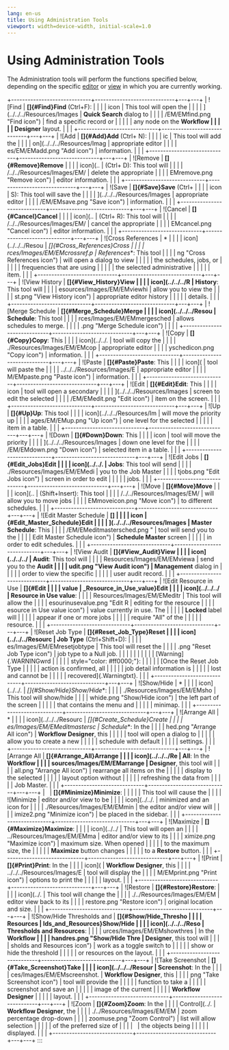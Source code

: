 ```yaml
---
lang: en-us
title: Using Administration Tools
viewport: width=device-width, initial-scale=1.0
---
```


#  Using Administration Tools

The Administration tools will perform the functions specified below,
depending on the specific [editor](Navigation-Editors.md) or
[view](Navigation-Views.md) in which you are currently working.

+-----------------------------+-----------------------------+---+---+
| ![Find                      | **[]{#Find}Find** (Ctrl+F): |   |   | | icon                        | This tool will open the     |   |   |
| ](../../../Resources/Images | **Quick Search** dialog to  |   |   |
| /EM/EMfind.png "Find icon") | find a specific record or   |   |   |
|                             | any node on the **Workflow  |   |   |
|                             | Designer** layout.          |   |   |
+-----------------------------+-----------------------------+---+---+
| ![Add                       | **[]{#Add}Add** (Ctrl+ N):  |   |   | | ic                          | This tool will add the      |   |   |
| on](../../../Resources/Imag | appropriate editor          |   |   |
| es/EM/EMadd.png "Add icon") | information.                |   |   |
+-----------------------------+-----------------------------+---+---+
| ![Remove                    | **[]{#Remove}Remove**       |   |   | | icon](..                    | (Ctrl+ D): This tool will   |   |   |
| /../../Resources/Images/EM/ | delete the appropriate      |   |   |
| EMremove.png "Remove icon") | editor information.         |   |   |
+-----------------------------+-----------------------------+---+---+
| ![Save                      | **[]{#Save}Save** (Ctrl+    |   |   | | icon                        | S): This tool will save the |   |   |
| ](../../../Resources/Images | appropriate editor          |   |   |
| /EM/EMsave.png "Save icon") | information.                |   |   |
+-----------------------------+-----------------------------+---+---+
| ![Cancel                    | **[]{#Cancel}Cancel**       |   |   | | icon](..                    | (Ctrl+ R): This tool will   |   |   |
| /../../Resources/Images/EM/ | cancel the appropriate      |   |   |
| EMcancel.png "Cancel icon") | editor information.         |   |   |
+-----------------------------+-----------------------------+---+---+
| ![Cross References          | *                           |   |   | | icon](../../../Resou        | *[]{#Cross_References}Cross |   |   |
| rces/Images/EM/EMcrossref.p | References**: This tool     |   |   |
| ng "Cross References icon") | will open a dialog to view  |   |   |
|                             | the schedules, jobs, or     |   |   |
|                             | frequencies that are using  |   |   |
|                             | the selected administrative |   |   |
|                             | item.                       |   |   |
+-----------------------------+-----------------------------+---+---+
| ![View History              | **[]{#View_History}View     |   |   | | icon](../../../R            | History**: This tool will   |   |   |
| esources/Images/EM/EMviewhi | allow you to view the       |   |   |
| st.png "View History icon") | appropriate editor history  |   |   |
|                             | details.                    |   |   |
+-----------------------------+-----------------------------+---+---+
| ![Merge Schedule            | **[]{#Merge_Schedule}Merge  |   |   | | icon](../../../Resou        | Schedule**: This tool       |   |   |
| rces/Images/EM/EMmergesched | allows schedules to merge.  |   |   |
| .png "Merge Schedule icon") |                             |   |   |
+-----------------------------+-----------------------------+---+---+
| ![Copy                      | **[]{#Copy}Copy**: This     |   |   | | icon](../../.               | tool will copy the          |   |   |
| ./Resources/Images/EM/EMcop | appropriate editor          |   |   |
| yschedicon.png "Copy icon") | information.                |   |   |
+-----------------------------+-----------------------------+---+---+
| ![Paste                     | **[]{#Paste}Paste**: This   |   |   | | icon](                      | tool will paste the         |   |   |
| ../../../Resources/Images/E | appropriate editor          |   |   |
| M/EMpaste.png "Paste icon") | information.                |   |   |
+-----------------------------+-----------------------------+---+---+
| ![Edit                      | **[]{#Edit}Edit**: This     |   |   | | icon                        | tool will open a secondary  |   |   |
| ](../../../Resources/Images | screen to edit the selected |   |   |
| /EM/EMedit.png "Edit icon") | item on the screen.         |   |   |
+-----------------------------+-----------------------------+---+---+
| ![Up                        | **[]{#Up}Up**: This tool    |   |   | | icon](../../../Resources/Im | will move the priority up   |   |   |
| ages/EM/EMup.png "Up icon") | one level for the selected  |   |   |
|                             | item in a table.            |   |   |
+-----------------------------+-----------------------------+---+---+
| ![Down                      | **[]{#Down}Down**: This     |   |   | | icon                        | tool will move the priority |   |   |
| ](../../../Resources/Images | down one level for the      |   |   |
| /EM/EMdown.png "Down icon") | selected item in a table.   |   |   |
+-----------------------------+-----------------------------+---+---+
| ![Edit Jobs                 | **[]{#Edit_Jobs}Edit        |   |   | | icon](../../.               | Jobs**: This tool will send |   |   |
| ./Resources/Images/EM/EMedi | you to the Job Master       |   |   |
| tjobs.png "Edit Jobs icon") | screen in order to edit     |   |   |
|                             | jobs.                       |   |   |
+-----------------------------+-----------------------------+---+---+
| ![Move                      | **[]{#Move}Move**           |   |   | | icon](..                    | (Shift+Insert): This tool   |   |   |
| /../../Resources/Images/EM/ | will allow you to move jobs |   |   |
| EMmoveicon.png "Move icon") | to different schedules.     |   |   |
+-----------------------------+-----------------------------+---+---+
| ![Edit Master Schedule      | **[]                        |   |   | | icon                        | {#Edit_Master_Schedule}Edit |   |   |
| ](../../../Resources/Images | Master Schedule**: This     |   |   |
| /EM/EMeditmastersched.png " | tool will send you to the   |   |   |
| Edit Master Schedule icon") | **Schedule Master** screen  |   |   |
|                             | in order to edit schedules. |   |   |
+-----------------------------+-----------------------------+---+---+
| ![View Audit                | **[]{#View_Audit}View       |   |   | | icon](../../../             | Audit**: This tool will     |   |   |
| Resources/Images/EM/EMviewa | send you to the **Audit     |   |   |
| udit.png "View Audit icon") | Management** dialog in      |   |   |
|                             | order to view the specific  |   |   |
|                             | user audit record.          |   |   |
+-----------------------------+-----------------------------+---+---+
| ![Edit Resource in Use      | **[]{#Edit                  |   |   | | value                       | _Resource_in_Use_value}Edit |   |   |
| icon](../../../             | Resource in Use value**:    |   |   |
| Resources/Images/EM/EMeditr | This tool will allow the    |   |   |
| esourinusevalue.png "Edit R | editing for the resource    |   |   |
| esource in Use value icon") | value currently in use. The |   |   |
|                             | **Locked** label will       |   |   |
|                             | appear if one or more jobs  |   |   |
|                             | require "All" of the      |   |   |
|                             | resource.                   |   |   |
+-----------------------------+-----------------------------+---+---+
| ![Reset Job Type            | **[]{#Reset_Job_Type}Reset  |   |   | | icon](../../../Resourc      | Job Type** (Ctrl+Shift+D):  |   |   |
| es/Images/EM/EMresetjobtype | This tool will reset the    |   |   |
| .png "Reset Job Type icon") | job type to a Null job.     |   |   |
|                             |                             |   |   |
|                             | [Warning]{.WARNINGwrd       |   |   | |                             | style="color: #ff0000;"}:   |   |   |
|                             | [Once the Reset Job Type    |   |   | |                             | action is confirmed, all    |   |   |
|                             | job detail information is   |   |   |
|                             | lost and cannot be          |   |   |
|                             | recovered]{.Warningtxt}.    |   |   |
+-----------------------------+-----------------------------+---+---+
| ![Show/Hide                 | *                           |   |   | | icon](../../.               | *[]{#Show/Hide}Show/Hide**: |   |   |
| ./Resources/Images/EM/EMsho | This tool will show/hide    |   |   |
| whide.png "Show/Hide icon") | the left part of the screen |   |   |
|                             | that contains the menu and  |   |   |
|                             | minimap.                    |   |   |
+-----------------------------+-----------------------------+---+---+
| ![Arrange All               | *                           |   |   | | icon](../../../Resourc      | *[]{#Create_Schedule}Create |   |   |
| es/Images/EM/EMeditmastersc | Schedule**: In the          |   |   |
| hed.png "Arrange All icon") | **Workflow Designer**, this |   |   |
|                             | tool will open a dialog to  |   |   |
|                             | allow you to create a new   |   |   |
|                             | schedule with default       |   |   |
|                             | settings.                   |   |   |
+-----------------------------+-----------------------------+---+---+
| ![Arrange All               | **[]{#Arrange_All}Arrange   |   |   | | icon](../../../Re           | All**: In the **Workflow    |   |   |
| sources/Images/EM/EMarrange | Designer**, this tool will  |   |   |
| all.png "Arrange All icon") | rearrange all items on the  |   |   |
|                             | display to the selected     |   |   |
|                             | layout option without       |   |   |
|                             | refreshing the data from    |   |   |
|                             | Job Master.                 |   |   |
+-----------------------------+-----------------------------+---+---+
|                             | **[]{#Minimize}Minimize**:  |   |   | |                             | This tool will cause the    |   |   |
| ![Minimize                  | editor and/or view to be    |   |   | | icon](../../.               | minimized and an icon for   |   |   |
| ./Resources/Images/EM/EMmin | the editor and/or view will |   |   |
| imize2.png "Minimize icon") | be placed in the sidebar.   |   |   |
+-----------------------------+-----------------------------+---+---+
| ![Maximize                  | **[]{#Maximize}Maximize**:  |   |   | | icon](../../                | This tool will open an      |   |   |
| ../Resources/Images/EM/EMma | editor and/or view to its   |   |   |
| ximize.png "Maximize icon") | maximum size. When opened   |   |   |
|                             | to the maximum size, the    |   |   |
|                             | **Maximize** button changes |   |   |
|                             | to a **Restore** button.    |   |   |
+-----------------------------+-----------------------------+---+---+
| ![Print                     | **[]{#Print}Print**: In the |   |   | | icon](                      | **Workflow Designer**, this |   |   |
| ../../../Resources/Images/E | tool will display the       |   |   |
| M/EMprint.png "Print icon") | options to print the        |   |   |
|                             | layout.                     |   |   |
+-----------------------------+-----------------------------+---+---+
| ![Restore                   | **[]{#Restore}Restore**:    |   |   | | icon](../.                  | This tool will change the   |   |   |
| ./../Resources/Images/EM/EM | editor view back to its     |   |   |
| restore.png "Restore icon") | original location and size. |   |   |
+-----------------------------+-----------------------------+---+---+
| ![Show/Hide Thresholds and  | **[]{#Show/Hide_Thresho     |   |   | | Resources                   | lds_and_Resources}Show/Hide |   |   |
| icon](../../../Reso         | Thresholds and Resources**: |   |   |
| urces/Images/EM/EMshowthres | In the **Workflow           |   |   |
| handres.png "Show/Hide Thre | Designer**, this tool will  |   |   |
| sholds and Resources icon") | work as a toggle switch to  |   |   |
|                             | show or hide the threshold  |   |   |
|                             | or resources on the layout. |   |   |
+-----------------------------+-----------------------------+---+---+
| ![Take Screenshot           | **[]{#Take_Screenshot}Take  |   |   | | icon](../../../Resour       | Screenshot**: In the        |   |   |
| ces/Images/EM/EMscreenshot. | **Workflow Designer**, this |   |   |
| png "Take Screenshot icon") | tool will provide the       |   |   |
|                             | function to take a          |   |   |
|                             | screenshot and save an      |   |   |
|                             | image of the current        |   |   |
|                             | **Workflow Designer**       |   |   |
|                             | layout.                     |   |   |
+-----------------------------+-----------------------------+---+---+
| ![Zoom                      | **[]{#Zoom}Zoom**: In the   |   |   | | Control](../.               | **Workflow Designer**, the  |   |   |
| ./../Resources/Images/EM/EM | zoom percentage drop-down   |   |   |
| zoomuse.png "Zoom Control") | list will allow selection   |   |   |
|                             | of the preferred size of    |   |   |
|                             | the objects being           |   |   |
|                             | displayed.                  |   |   |
+-----------------------------+-----------------------------+---+---+
:::

 

